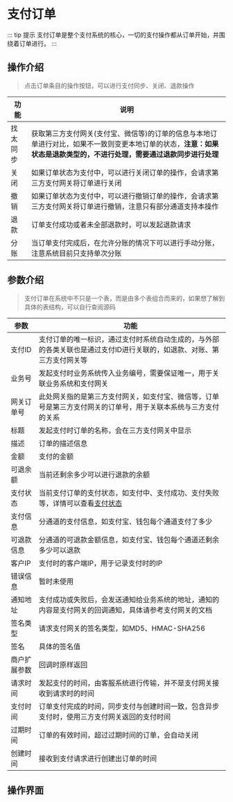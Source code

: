 # 支付订单
::: tip 提示
支付订单是整个支付系统的核心，一切的支付操作都从订单开始，并围绕着订单进行。
:::
## 操作介绍
> 点击订单条目的操作按钮，可以进行支付同步、关闭、退款操作

| 功能   | 说明                                                                                     |
|------|----------------------------------------------------------------------------------------|
| 找太同步 | 获取第三方支付网关(支付宝、微信等)的订单的信息与本地订单进行对比，如果不一致则变更本地订单的状态，**注意：如果状态是退款类型的，不进行处理，需要通过退款同步进行处理** |
| 关闭   | 如果订单状态为支付中，可以进行关闭订单的操作，会请求第三方支付网关将订单进行关闭                                               |
| 撤销   | 如果订单状态为支付中，可以进行撤销订单的操作，会请求第三方支付网关将订单进行撤销，注意只有部分通道支持本操作                                 |
| 退款   | 订单支付成功或者未全部退款时，可以发起退款请求                                                                |
| 分账   | 当订单支付完成后，在允许分账的情况下可以进行手动分账，注意系统目前只支持单次分账                                               |
## 参数介绍
> 支付订单在系统中不只是一个表，而是由多个表组合而来的，如果想了解到具体的表结构，可以自行查阅源码
 
| 参数     | 功能                                                                                          |
|--------|---------------------------------------------------------------------------------------------|
| 支付ID   | 支付订单的唯一标识，通过支付时系统自动生成的，与外部的各类关联也是通过支付ID进行关联的，如退款、对账、第三方支付网关等                                |
| 业务号    | 发起支付时业务系统传入业务编号，需要保证唯一，用于关联业务系统和支付网关                                                        |
| 网关订单号  | 此处网关指的是第三方支付网关，如支付宝、微信等，订单号是第三方支付网关的订单号，用于关联本系统与三方支付的关系                                     |
| 标题     | 发起支付时订单的名称，会在三方支付网关中显示                                                                      |
| 描述     | 订单的描述信息                                                                                     |
| 金额     | 支付的金额                                                                                       |
| 可退余额   | 当前还剩余多少可以进行退款的余额                                                                            |
| 支付状态   | 当前支付订单的支付状态，如支付中、支付成功、支付失败等，详情可以查看[支付状态](/open/guides/other/常量和状态表.md#支付状态-paystatusenum) |
| 支付信息   | 分通道的支付信息，如支付宝、钱包每个通道支付了多少                                                                   |
| 可退款信息  | 分通道的可退款金额信息，如支付宝、钱包每个通道还剩余多少可以退款                                                            |
| 客户IP   | 支付时的客户端IP，用于记录支付时的IP                                                                        |
| 错误信息   | 暂时未使用                                                                                       |
| 通知地址   | 支付成功或失败后，会发送通知给业务系统的地址，通知的内容是支付网关的回调通知，具体请参考支付网关的文档                                         |
| 签名类型   | 请求支付网关的签名类型，如MD5、HMAC-SHA256                                                                |
| 签名     | 具体的签名值                                                                                      |
| 商户扩展参数 | 回调时原样返回                                                                                     |
| 请求时间   | 发起支付的时间，由客服系统进行传输，并不是支付网关接收到请求时的时间                                                          |
| 支付时间   | 订单支付完成的时间，同步支付与创建时间一致，包含异步支付时，使用三方支付网关返回的支付时间                                               |
| 过期时间   | 订单的有效时间，超过过期时间的订单，会自动关闭                                                                     |
| 创建时间   | 接收到支付请求进行创建出订单的时间                                                                           |

## 操作界面


